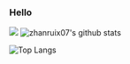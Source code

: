 ### Hello

[![](https://activity-graph.herokuapp.com/graph?username=zhanruix07&theme=dracula)](https://github.com/ashutosh00710/github-readme-activity-graph)
![zhanruix07's github stats](https://github-readme-stats.vercel.app/api?username=zhanruix07&show_icons=true&theme=vue)

![Top Langs](https://github-readme-stats.vercel.app/api/top-langs/?username=zhanruix07&langs_count=6)



